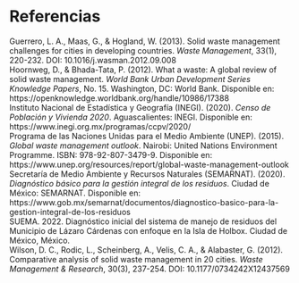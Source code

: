 # Referencias

<div class="single-reference">
Guerrero, L. A., Maas, G., & Hogland, W. (2013). Solid waste management challenges for cities in developing countries. <em>Waste Management</em>, 33(1), 220-232. DOI: 10.1016/j.wasman.2012.09.008
</div>

<div class="single-reference">
Hoornweg, D., & Bhada-Tata, P. (2012). What a waste: A global review of solid waste management. <em>World Bank Urban Development Series Knowledge Papers</em>, No. 15. Washington, DC: World Bank. Disponible en: https://openknowledge.worldbank.org/handle/10986/17388
</div>

<div class="single-reference">
Instituto Nacional de Estadística y Geografía (INEGI). (2020). <em>Censo de Población y Vivienda 2020</em>. Aguascalientes: INEGI. Disponible en: https://www.inegi.org.mx/programas/ccpv/2020/
</div>

<div class="single-reference">
Programa de las Naciones Unidas para el Medio Ambiente (UNEP). (2015). <em>Global waste management outlook</em>. Nairobi: United Nations Environment Programme. ISBN: 978-92-807-3479-9. Disponible en: https://www.unep.org/resources/report/global-waste-management-outlook
</div>

<div class="single-reference">
Secretaría de Medio Ambiente y Recursos Naturales (SEMARNAT). (2020). <em>Diagnóstico básico para la gestión integral de los residuos</em>. Ciudad de México: SEMARNAT. Disponible en: https://www.gob.mx/semarnat/documentos/diagnostico-basico-para-la-gestion-integral-de-los-residuos
</div>

<div class="single-reference">
SUEMA. 2022. Diagnóstico inicial del sistema de manejo de residuos del Municipio de Lázaro Cárdenas con enfoque en la Isla de Holbox. Ciudad de México, México.
</div>

<div class="single-reference">
Wilson, D. C., Rodic, L., Scheinberg, A., Velis, C. A., & Alabaster, G. (2012). Comparative analysis of solid waste management in 20 cities. <em>Waste Management & Research</em>, 30(3), 237-254. DOI: 10.1177/0734242X12437569
</div>
